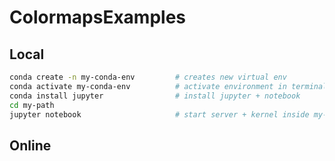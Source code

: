# ColormapsExamples

## Local

``` bash
conda create -n my-conda-env         # creates new virtual env
conda activate my-conda-env          # activate environment in terminal
conda install jupyter                # install jupyter + notebook
cd my-path
jupyter notebook                     # start server + kernel inside my-conda-env
```

## Online

